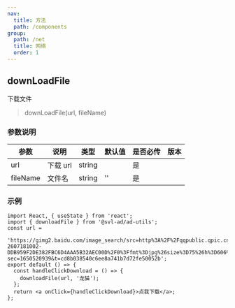 ```yaml
---
nav:
  title: 方法
  path: /components
group:
  path: /net
  title: 网络
  order: 1
---
```


## downLoadFile

下载文件

> downLoadFile(url, fileName)

### 参数说明

| 参数     | 说明     | 类型   | 默认值 | 是否必传 | 版本 |
| -------- | -------- | ------ | ------ | -------- | ---- |
| url      | 下载 url | string |        | 是       |      |
| fileName | 文件名   | string | ''     | 是       |      |

### 示例

```tsx
import React, { useState } from 'react';
import { downloadFile } from '@svl-ad/ad-utils';
const url =
  'https://gimg2.baidu.com/image_search/src=http%3A%2F%2Fqqpublic.qpic.cn%2Fqq_public%2F0%2F0-2607181002-DDB959F2DE382FBC6D4AAA5B32AEC00D%2F0%3Ffmt%3Djpg%26size%3D75%26h%3D606%26w%3D606%26ppv%3D1.jpg&refer=http%3A%2F%2Fqqpublic.qpic.cn&app=2002&size=f9999,10000&q=a80&n=0&g=0n&fmt=auto?sec=1650520939&t=cd8b038540c6ee8a741b7d72fe50052b';
export default () => {
  const handleClickDownload = () => {
    downloadFile(url, '龙猫');
  };
  return <a onClick={handleClickDownload}>点我下载</a>;
};
```
